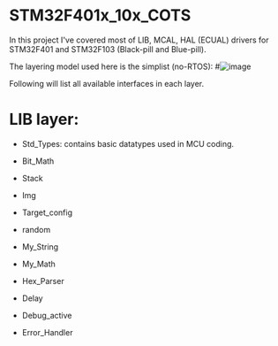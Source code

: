 # STM32F401x_10x_COTS
In this project I've covered most of LIB, MCAL, HAL (ECUAL) drivers for STM32F401 and STM32F103 (Black-pill and Blue-pill).

The layering model used here is the simplist (no-RTOS):
#![image](https://user-images.githubusercontent.com/99054912/212318302-c65479f6-719d-4bc9-8d42-e5014700f8d5.png)

Following will list all available interfaces in each layer.

# LIB layer:
  - Std_Types:
    contains basic datatypes used in MCU coding.
    
  - Bit_Math
    
    
  - Stack
  - Img
  - Target_config
  - random
  - My_String
  - My_Math
  - Hex_Parser
  - Delay
  - Debug_active
  - Error_Handler
